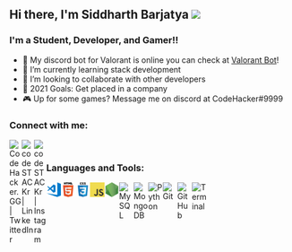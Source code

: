 ## Hi there, I'm Siddharth Barjatya <img src="https://media.giphy.com/media/hvRJCLFzcasrR4ia7z/giphy.gif" width="30px">

### I'm a Student, Developer, and Gamer!!

- 🔭 My discord bot for Valorant is online you can check at [Valorant Bot][valbot]!
- 🌱 I’m currently learning stack development
- 👯 I’m looking to collaborate with other developers
- 💼 2021 Goals: Get placed in a company 
- 🎮 Up for some games? Message me on discord at CodeHacker#9999

### Connect with me:

[<img align="left" alt="CodeHacker.GG | Twitter" width="22px" src="https://image.flaticon.com/icons/png/512/733/733579.png" />][twitter]
[<img align="left" alt="codeSTACKr | LinkedIn" width="22px" src="https://image.flaticon.com/icons/png/512/174/174857.png" />][linkedin]
[<img align="left" alt="codeSTACKr | Instagram" width="22px" src="https://image.flaticon.com/icons/png/512/2111/2111463.png" />][insta]

<br />

### Languages and Tools:

<img align="left" alt="Visual Studio Code" width="26px" src="https://raw.githubusercontent.com/github/explore/80688e429a7d4ef2fca1e82350fe8e3517d3494d/topics/visual-studio-code/visual-studio-code.png" />
<img align="left" alt="HTML5" width="26px" src="https://raw.githubusercontent.com/github/explore/80688e429a7d4ef2fca1e82350fe8e3517d3494d/topics/html/html.png" />
<img align="left" alt="CSS3" width="26px" src="https://raw.githubusercontent.com/github/explore/80688e429a7d4ef2fca1e82350fe8e3517d3494d/topics/css/css.png" />
<img align="left" alt="JavaScript" width="26px" src="https://raw.githubusercontent.com/github/explore/80688e429a7d4ef2fca1e82350fe8e3517d3494d/topics/javascript/javascript.png" />
<img align="left" alt="Node.js" width="26px" src="https://raw.githubusercontent.com/github/explore/80688e429a7d4ef2fca1e82350fe8e3517d3494d/topics/nodejs/nodejs.png" />
<img align="left" alt="MySQL" width="26px" src="https://www.mysql.com/common/logos/logo-mysql-170x115.png" />
<img align="left" alt="MongoDB" width="26px" src="https://cdn.icon-icons.com/icons2/2699/PNG/512/mongodb_logo_icon_170943.png" />
<img align="left" alt="Python" width="26px" src="https://cdn.icon-icons.com/icons2/2699/PNG/512/python_vertical_logo_icon_168039.png" />
<img align="left" alt="Git" width="26px" src="https://upload.wikimedia.org/wikipedia/commons/thumb/3/3f/Git_icon.svg/1024px-Git_icon.svg.png" />
<img align="left" alt="GitHub" width="26px" src="https://github.githubassets.com/images/modules/logos_page/GitHub-Mark.png" />
<img align="left" alt="Terminal" width="26px" src="https://upload.wikimedia.org/wikipedia/commons/0/01/Windows_Terminal_Logo_256x256.png" />
</details>

[valbot]: https://github.com/Sid1512/valorant-bot
[github]: https://github.com/Sid1512
[twitter]: https://twitter.com/codehackergg
[insta]: https://www.instagram.com/sid_15120/
[linkedin]: https://www.linkedin.com/in/sidbarjatya/
